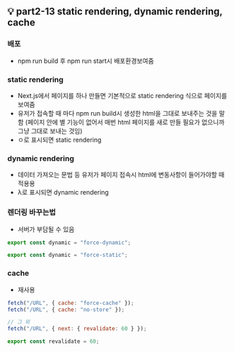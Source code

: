 ## 💡 part2-13 static rendering, dynamic rendering, cache

### 배포

- npm run build 후 npm run start시 배포환경보여줌

### static rendering

- Next.js에서 페이지를 하나 만들면 기본적으로 static rendering 식으로 페이지를 보여줌
- 유저가 접속할 때 마다 npm run build시 생성한 html을 그대로 보내주는 것을 말함
  (페이지 안에 별 기능이 없어서 매번 html 페이지를 새로 만들 필요가 없으니까 그냥 그대로 보내는 것임)
- ㅇ로 표시되면 static rendering

### dynamic rendering

- 데이터 가져오는 문법 등 유저가 페이지 접속시 html에 변동사항이 들어가야할 때 적용용
- λ로 표시되면 dynamic rendering

### 렌더링 바꾸는법

- 서버가 부담될 수 있음

```javascript
export const dynamic = "force-dynamic";

export const dynamic = "force-static";
```

### cache

- 재사용

```javascript
fetch("/URL", { cache: "force-cache" });
fetch("/URL", { cache: "no-store" });

// 그 외
fetch("/URL", { next: { revalidate: 60 } });

export const revalidate = 60;
```
